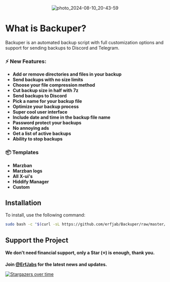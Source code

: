 <div align="center">
  <img src="https://github.com/user-attachments/assets/16cc16e2-f1e5-4ae8-9b5f-bbea33fa39bd" alt="photo_2024-08-10_20-43-59" />
</div>



# What is Backuper?

Backuper is an automated backup script with full customization options and support for sending backups to Discord and Telegram.

### ⚡️ New Features:

- **Add or remove directories and files in your backup**
- **Send backups with no size limits**
- **Choose your file compression method**
- **Cut backup size in half with 7z**
- **Send backups to Discord**
- **Pick a name for your backup file**
- **Optimize your backup process**
- **Super cool user interface**
- **Include date and time in the backup file name**
- **Password protect your backups**
- **No annoying ads**
- **Get a list of active backups**
- **Ability to stop backups**

### 📦 Templates

  - **Marzban**
  - **Marzban logs**
  - **All X-ui's**
  - **Hiddify Manager**
  - **Custom**



## Installation
To install, use the following command:

```bash
sudo bash -c "$(curl -sL https://github.com/erfjab/Backuper/raw/master/install.sh)"
```


## Support the Project 

**We don't need financial support, only a Star (⭐) is enough, thank you.**

**Join [@ErfJabs](https://t.me/erfjabs) for the latest news and updates.** 

[![Stargazers over time](https://starchart.cc/erfjab/Backuper.svg?variant=adaptive)](https://starchart.cc/erfjab/Backuper)